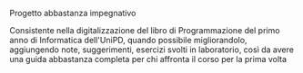 Progetto abbastanza impegnativo

Consistente nella digitalizzazione del libro di Programmazione del primo anno di Informatica dell'UniPD,
quando possibile migliorandolo, aggiungendo note, suggerimenti, esercizi svolti in laboratorio, così da avere una guida abbastanza
completa per chi affronta il corso per la prima volta
